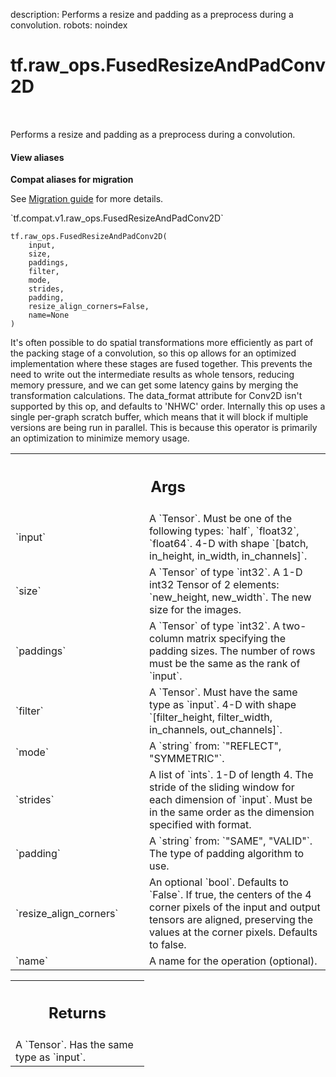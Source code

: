 description: Performs a resize and padding as a preprocess during a convolution.
robots: noindex

# tf.raw_ops.FusedResizeAndPadConv2D

<!-- Insert buttons and diff -->

<table class="tfo-notebook-buttons tfo-api nocontent" align="left">

</table>



Performs a resize and padding as a preprocess during a convolution.


<section class="expandable">
  <h4 class="showalways">View aliases</h4>
  <p>
<b>Compat aliases for migration</b>
<p>See
<a href="https://www.tensorflow.org/guide/migrate">Migration guide</a> for
more details.</p>
<p>`tf.compat.v1.raw_ops.FusedResizeAndPadConv2D`</p>
</p>
</section>

<pre class="devsite-click-to-copy prettyprint lang-py tfo-signature-link">
<code>tf.raw_ops.FusedResizeAndPadConv2D(
    input,
    size,
    paddings,
    filter,
    mode,
    strides,
    padding,
    resize_align_corners=False,
    name=None
)
</code></pre>



<!-- Placeholder for "Used in" -->

It's often possible to do spatial transformations more efficiently as part of
the packing stage of a convolution, so this op allows for an optimized
implementation where these stages are fused together. This prevents the need to
write out the intermediate results as whole tensors, reducing memory pressure,
and we can get some latency gains by merging the transformation calculations.
The data_format attribute for Conv2D isn't supported by this op, and defaults to
'NHWC' order.
Internally this op uses a single per-graph scratch buffer, which means that it
will block if multiple versions are being run in parallel. This is because this
operator is primarily an optimization to minimize memory usage.

<!-- Tabular view -->
 <table class="responsive fixed orange">
<colgroup><col width="214px"><col></colgroup>
<tr><th colspan="2"><h2 class="add-link">Args</h2></th></tr>

<tr>
<td>
`input`<a id="input"></a>
</td>
<td>
A `Tensor`. Must be one of the following types: `half`, `float32`, `float64`.
4-D with shape `[batch, in_height, in_width, in_channels]`.
</td>
</tr><tr>
<td>
`size`<a id="size"></a>
</td>
<td>
A `Tensor` of type `int32`.
A 1-D int32 Tensor of 2 elements: `new_height, new_width`.  The
new size for the images.
</td>
</tr><tr>
<td>
`paddings`<a id="paddings"></a>
</td>
<td>
A `Tensor` of type `int32`.
A two-column matrix specifying the padding sizes. The number of
rows must be the same as the rank of `input`.
</td>
</tr><tr>
<td>
`filter`<a id="filter"></a>
</td>
<td>
A `Tensor`. Must have the same type as `input`. 4-D with shape
`[filter_height, filter_width, in_channels, out_channels]`.
</td>
</tr><tr>
<td>
`mode`<a id="mode"></a>
</td>
<td>
A `string` from: `"REFLECT", "SYMMETRIC"`.
</td>
</tr><tr>
<td>
`strides`<a id="strides"></a>
</td>
<td>
A list of `ints`.
1-D of length 4.  The stride of the sliding window for each dimension
of `input`. Must be in the same order as the dimension specified with format.
</td>
</tr><tr>
<td>
`padding`<a id="padding"></a>
</td>
<td>
A `string` from: `"SAME", "VALID"`.
The type of padding algorithm to use.
</td>
</tr><tr>
<td>
`resize_align_corners`<a id="resize_align_corners"></a>
</td>
<td>
An optional `bool`. Defaults to `False`.
If true, the centers of the 4 corner pixels of the input and output tensors are
aligned, preserving the values at the corner pixels. Defaults to false.
</td>
</tr><tr>
<td>
`name`<a id="name"></a>
</td>
<td>
A name for the operation (optional).
</td>
</tr>
</table>



<!-- Tabular view -->
 <table class="responsive fixed orange">
<colgroup><col width="214px"><col></colgroup>
<tr><th colspan="2"><h2 class="add-link">Returns</h2></th></tr>
<tr class="alt">
<td colspan="2">
A `Tensor`. Has the same type as `input`.
</td>
</tr>

</table>

